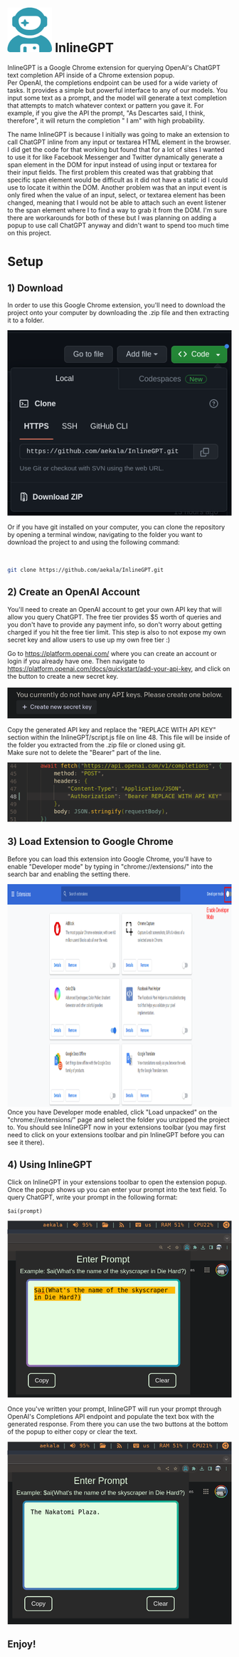 #  <img src="images/astronaut-blue.png" alt="alt text" width="100" height="100"> InlineGPT
InlineGPT is a Google Chrome extension for querying OpenAI's ChatGPT text completion API inside of a Chrome extension popup. 
<br>
Per OpenAI, the completions endpoint can be used for a wide variety of tasks. It provides a simple but powerful interface to any of our models. You input some text as a prompt, and the model will generate a text completion that attempts to match whatever context or pattern you gave it. For example, if you give the API the prompt, "As Descartes said, I think, therefore", it will return the completion " I am" with high probability.

The name InlineGPT is because I initially was going to make an extension to call ChatGPT inline from any input or textarea HTML element in the browser. I did get the code for that working but found that for a lot of sites I wanted to use it for like Facebook Messenger and Twitter dynamically generate a span element in the DOM for input instead of using input or textarea for their input fields. The first problem this created was that grabbing that specific span element would be difficult as it did not have a static id I could use to locate it within the DOM. Another problem was that an input event is only fired when the value of an input, select, or textarea element has been changed, meaning that I would not be able to attach such an event listener to the span element where I to find a way to grab it from the DOM. I'm sure there are workarounds for both of these but I was planning on adding a popup to use call ChatGPT anyway and didn't want to spend too much time on this project. 

# Setup

## 1) Download
In order to use this Google Chrome extension, you'll need to download the project onto your computer by downloading the .zip file  and then extracting it to a folder.
<br>

<img src="images/download.png" alt="download project as .zip">

Or if you have git installed on your computer, you can clone the repository by opening a terminal window, navigating to the folder you want to download the project to and using the following command:

<br>

```bash
git clone https://github.com/aekala/InlineGPT.git
```

## 2) Create an OpenAI Account 
You'll need to create an OpenAI account to get your own API key that will allow you query ChatGPT. The free tier provides $5 worth of queries and you don't have to provide any payment info, so don't worry about getting charged if you hit the free tier limit. This step is also to not expose my own secret key and allow users to use up my own free tier :)
<br> 

Go to https://platform.openai.com/ where you can create an account or login if you already have one.
Then navigate to https://platform.openai.com/docs/quickstart/add-your-api-key, and click on the button to create a new secret key.
<br>
<br>
<img src="images/api-key.png" alt="create api key">

Copy the generated API key and replace the "REPLACE WITH API KEY" section within the InlineGPT/script.js file on line 48. This file will be inside of the folder you extracted from the .zip file or cloned using git. 
<br>
Make sure not to delete the "Bearer" part of the line. 

<img src="images/api-key-replace.png" alt="insert api key on line 48">

## 3) Load Extension to Google Chrome
Before you can load this extension into Google Chrome, you'll have to enable "Developer mode" by typing in "chrome://extensions/" into the search bar and enabling the setting there. 

<!-- ![Enable Developer Mode](images/chrome_extension_devmode_diagram.png) -->
<img src="images/chrome_extension_devmode_diagram.png" alt="enable developer mode" width="1000" height="500">

<br>
Once you have Developer mode enabled, click "Load unpacked" on the "chrome://extensions/" page and select the folder you unzipped the project to. You should see InlineGPT now in your extensions toolbar (you may first need to click on your extensions toolbar and pin InlineGPT before you can see it there).

<br>

## 4) Using InlineGPT
Click on InlineGPT in your extensions toolbar to open the extension popup.
<br>
Once the popup shows up you can enter your prompt into the text field. To query ChatGPT, write your prompt in the following format:
```
$ai(prompt)
```

<img src="images/prompt.png" alt="insert api key on line 48">

Once you've written your prompt, InlineGPT will run your prompt through OpenAI's Completions API endpoint and populate the text box with the generated response. From there you can use the two buttons at the bottom of the popup to either copy or clear the text. 

<img src="images/response.png" alt="insert api key on line 48">

## Enjoy!
